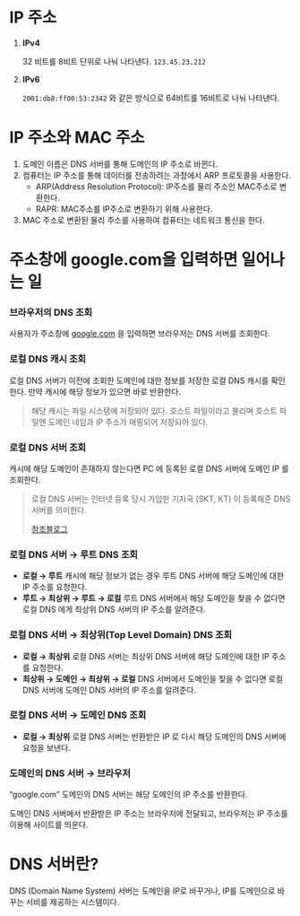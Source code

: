 # IP 주소

1. **IPv4**

   32 비트를 8비트 단위로 나눠 나타낸다. `123.45.23.212`

2. **IPv6**

   `2001:db8:ff00:53:2342` 와 같은 방식으로 64비트를 16비트로 나눠 나타낸다.

# IP 주소와 MAC 주소

1. 도메인 이름은 DNS 서버를 통해 도메인의 IP 주소로 바뀐다.
2. 컴퓨터는 IP 주소를 통해 데이터를 전송하려는 과정에서 ARP 프로토콜을 사용한다.
   - ARP(Address Resolution Protocol): IP주소를 물리 주소인 MAC주소로 변환한다.
   - RAPR: MAC주소를 IP주소로 변환하기 위해 사용한다.
3. MAC 주소로 변환된 물리 주소를 사용하여 컴퓨터는 네트워크 통신을 한다.

# **주소창에 google.com을 입력하면 일어나는 일**

### **브라우저의 DNS 조회**

사용자가 주소창에 [google.com](http://google.com) 을 입력하면 브라우저는 DNS 서버를 조회한다.

### **로컬 DNS 캐시 조회**

로컬 DNS 서버가 이전에 조회한 도메인에 대한 정보를 저장한 로컬 DNS 캐시를 확인한다. 만약 캐시에 해당 정보가 있으면 바로 반환한다.

> 해당 캐시는 파일 시스템에 저장되어 있다. 호스트 파일이라고 불리며 호스트 파일엔 도메인 네임과 IP 주소가 매핑되어 저장되어 있다.

### **로컬 DNS 서버 조회**

캐시에 해당 도메인이 존재하지 않는다면 PC 에 등록된 로컬 DNS 서버에 도메인 IP 를 조회한다.

> 로컬 DNS 서버는 인터넷 등록 당시 가입한 기지국 (SKT, KT) 이 등록해준 DNS 서버를 의미한다.
>
> [참조블로그](https://inpa.tistory.com/entry/WEB-🌐-DNS-개념-동작-완벽-이해-★-알기-쉽게-정리)

### **로컬 DNS 서버 → 루트 DNS 조회**

- **로컬 → 루트**
  캐시에 해당 정보가 없는 경우 루트 DNS 서버에 해당 도메인에 대한 IP 주소를 요청한다.
- **루트 → 최상위 → 루트 → 로컬**
  루트 DNS 서버에서 해당 도메인을 찾을 수 없다면 로컬 DNS 에게 최상위 DNS 서버의 IP 주소를 알려준다.

### **로컬 DNS 서버 → 최상위(Top Level Domain) DNS 조회**

- **로컬 → 최상위**
  로컬 DNS 서버는 최상위 DNS 서버에 해당 도메인에 대한 IP 주소를 요청한다.
- **최상위 → 도메인 → 최상위 → 로컬**
  DNS 서버에서 도메인을 찾을 수 없다면 로컬 DNS 서버에 도메인 DNS 서버의 IP 주소를 알려준다.

### **로컬 DNS 서버 → 도메인 DNS 조회**

- **로컬 → 최상위**
  로컬 DNS 서버는 반환받은 IP 로 다시 해당 도메인의 DNS 서버에 요청을 보낸다.

### **도메인의 DNS 서버 → 브라우저**

“google.com” 도메인의 DNS 서버는 해당 도메인의 IP 주소를 반환한다.

도메인 DNS 서버에서 반환받은 IP 주소는 브라우저에 전달되고, 브라우저는 IP 주소를 이용해 사이트를 띄운다.

# DNS 서버란?

DNS (Domain Name System) 서버는 도메인을 IP로 바꾸거나, IP를 도메인으로 바꾸는 서비를 제공하는 시스템이다.

